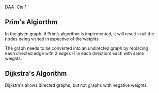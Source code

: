 DAA- Cia 1

## Prim's Algiorthm
In the given graph, if Prim’s algorithm is implemented, it will result in all the nodes being visited irrespective of the weights.



The graph needs to be converted into an undirected graph by replacing each directed edge with 2 edges (1 in each direction) each with same weights.


## Dijkstra's Algorithm

Dijkstra's allows directed graphs, but not graphs with negative weights.
